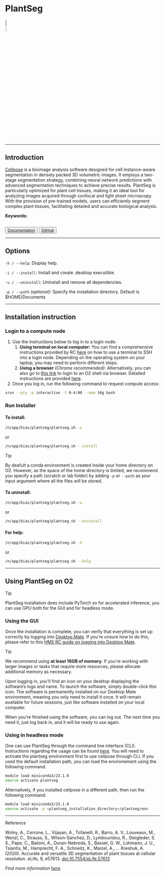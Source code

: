 # PlantSeg

<div>
    <p float="left">
        <a href="https://github.com/kreshuklab/plant-seg" target="_blank">
            <img src="../_static/assets/logos/plantseg.png" width="10%" />
        </a>
    </p>
</div>

---
## Introduction
<a href="https://github.com/kreshuklab/plant-seg" target="_blank">Cellpose</a> is a bioimage analysis software designed for cell instance-aware segmentation in densely packed 3D volumetric images. It employs a two-stage segmentation strategy, combining neural network predictions with advanced segmentation techniques to achieve precise results. PlantSeg is particularly optimized for plant cell tissues, making it an ideal tool for analyzing images acquired through confocal and light sheet microscopy. With the provision of pre-trained models, users can efficiently segment complex plant tissues, facilitating detailed and accurate biological analysis.

**Keywords:**
```{tags} segmentation, machine-learning
```

<button class="custom-button">
  <a href="https://kreshuklab.github.io/plant-seg/" target="_blank"><i class="fas fa-book"></i>   Documentation </a>
</button>
<button class="custom-button">
  <a href="https://github.com/kreshuklab/plant-seg?tab=readme-ov-file" target="_blank"><i class="fa-brands fa-github"></i>   GitHub </a>
</button>

---
## Options
```-h / --help```: Display help.

```-i / --install```: Install and create .desktop executible.

```-u / --uninstall```: Uninstall and remove all dependencies.

```-p / --path``` *(optional)*: Specify the installation directory. Default is $HOME/Documents

---
## Installation instruction
### Login to a compute node
1. Use the instructions below to log in to a login node:
    1. **Using terminal on local computer:** You can find a comprehensive instructions provided by RC [here](https://harvardmed.atlassian.net/wiki/spaces/O2/pages/1601700123/How+to+login+to+O2) on how to use a terminal to SSH into a login node. Depending on the operating system on your laptop, you may need to perform different steps.
    2. **Using a browser** *(Chrome recommended)*: Alternatively, you can also go to [this link](https://o2portal.rc.hms.harvard.edu/pun/sys/shell/ssh/o2.hms.harvard.edu) to login to an O2 shell via browser. Detailed instructions are provided [here](https://harvardmed.atlassian.net/wiki/spaces/O2/pages/2234581082/Open+an+O2+command+line+terminal).
2. Once you log in, run the following command to request compute access:

```bash
srun --pty -p interactive -t 0-4:00 --mem 16g bash
```

### Run Installer
#### To **install**:
```bash
/n/app/bias/plantseg/plantseg.sh -i
```
or
```bash
/n/app/bias/plantseg/plantseg.sh --install
```
<div class="admonition tip">
  <p class="admonition-title">Tip</p>
  <p>By deafult a conda environment is created inside your home directory on O2. However, as the space of the home directory is limited, we recommend you specify a path (scratch or lab folder) by adding <code>-p</code> or <code>--path</code> as your input argument where all the files will be stored.</p>
</div>

#### To **uninstall**:
```bash
/n/app/bias/plantseg/plantseg.sh -u
```
or
```bash
/n/app/bias/plantseg/plantseg.sh --uninstall
```

#### For **help**:
```bash
/n/app/bias/plantseg/plantseg.sh -h
```
or
```bash
/n/app/bias/plantseg/plantseg.sh --help
```

---
## Using PlantSeg on O2

<div class="admonition tip">
  <p class="admonition-title">Tip</p>
  <p>PlantSeg installation does include PyTorch so for accelerated inference, you can use GPU both for the GUI and for headless mode.</p>
</div>

### Using the GUI
Once the installation is complete, you can verify that everything is set up correctly by logging into [Desktop Mate](https://o2portal.rc.hms.harvard.edu/pun/sys/dashboard/batch_connect/sys/RC_desktop_mate/session_contexts/new). If you're unsure how to do this, please refer to this [HMS RC guide on logging into Desktop Mate](https://harvardmed.atlassian.net/wiki/spaces/O2/pages/2235006977/How+to+use+HMS+RC+Desktop+App).


<div class="admonition tip">
  <p class="admonition-title">Tip</p>
  <p>We recommend using <strong>at least 16GB of memory</strong>. If you're working with larger images or tasks that require more resources, please allocate additional memory as necessary.</p>
</div>


Upon logging in, you'll find an icon on your desktop displaying the software’s logo and name. To launch the software, simply double-click this icon. The software is permanently installed on our Desktop Mate environment, meaning you only need to install it once. It will remain available for future sessions, just like software installed on your local computer.

When you're finished using the software, you can log out. The next time you need it, just log back in, and it will be ready to use again.


### Using in headless mode
One can use PlantSeg through the command line interface (CLI). Instructions regarding the usage can be found <a href="https://kreshuklab.github.io/plant-seg/chapters/plantseg_classic_cli/" target="_blank">here</a>. You will need to activate the plantseg environment first to use cellpose through CLI. If you used the default installation path, you can load the environement using the following command:
```bash
module load miniconda3/23.1.0
source activate plantseg
```
Alternatively, if you installed cellpose in a different path, then run the following command:
```bash
module load miniconda3/23.1.0
source activate -p <plantseg_installation_directory>/plantseg/env
```

---
<div class="admonition note">
  <p class="admonition-title">Reference</p>
  <p>Wolny, A., Cerrone, L., Vijayan, A., Tofanelli, R., Barro, A. V., Louveaux, M., Wenzl, C., Strauss, S., Wilson-Sánchez, D., Lymbouridou, R., Steigleder, S. S., Pape, C., Bailoni, A., Duran-Nebreda, S., Bassel, G. W., Lohmann, J. U., Tsiantis, M., Hamprecht, F. A., Schneitz, K., Maizel, A., … Kreshuk, A. (2020). Accurate and versatile 3D segmentation of plant tissues at cellular resolution. eLife, 9, e57613. <a href="https://doi.org/10.7554/eLife.57613" target="_blank">doi:10.7554/eLife.57613</a></p>
  <p><i>Find more information <a href="https://github.com/kreshuklab/plant-seg?tab=readme-ov-file#citation" target="_blank">here</a>.</i></p>
</div>